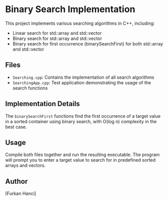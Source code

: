 # Binary Search Implementation

This project implements various searching algorithms in C++, including:
- Linear search for std::array and std::vector
- Binary search for std::array and std::vector
- Binary search for first occurrence (binarySearchFirst) for both std::array and std::vector

## Files
- `Searching.cpp`: Contains the implementation of all search algorithms
- `SearchingApp.cpp`: Test application demonstrating the usage of the search functions

## Implementation Details
The `binarySearchFirst` functions find the first occurrence of a target value in a sorted container using binary search, with O(log n) complexity in the best case.

## Usage
Compile both files together and run the resulting executable. The program will prompt you to enter a target value to search for in predefined sorted arrays and vectors.

## Author
[Furkan Hanci]
